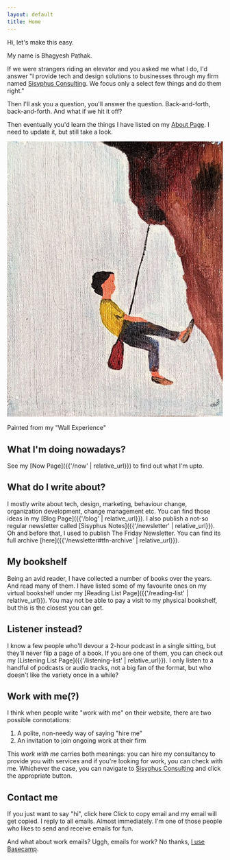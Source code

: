 ```yaml
---
layout: default
title: Home
---
```


<div class="home-intro">
    <div class="home-text">
        <p>Hi, let's make this easy.</p>
        <p>My name is Bhagyesh Pathak.</p>
        <p>If we were strangers riding an elevator and you asked me what I do, I'd answer "I provide tech and design solutions to businesses through my firm named <a href="https://sisyphusconsulting.org?ref=bhagyeshpathak.com">Sisyphus Consulting</a>. We focus only a select few things and do them right."</p>
        <p>Then I'll ask you a question, you'll answer the question. Back-and-forth, back-and-forth.
        And what if we hit it off?</p>
        <p>Then eventually you'd learn the things I have listed on my <a href="{{'/about/' | relative_url }}">About Page</a>. I need to update it, but still take a look.</p>
</div>
    <div class="home-image">
        <img src="/assets/images/the_wall_experience.jpg" alt="The Wall Experience" />
        <p>Painted from my "Wall Experience"</p>
    </div>
</div>



## What I'm doing nowadays?
See my [Now Page]({{'/now' | relative_url}}) to find out what I'm upto.

## What do I write about?
I mostly write about tech, design, marketing, behaviour change, organization development, change management etc. You can find those ideas in my [Blog Page]({{'/blog' | relative_url}}). I also publish a not-so regular newsletter called [Sisyphus Notes]({{'/newsletter' | relative_url}}). Oh and before that, I used to publish The Friday Newsletter. You can find its full archive [here]({{'/newsletter#tfn-archive' | relative_url}}).

## My bookshelf
Being an avid reader, I have collected a number of books over the years. And read many of them. I have listed some of my favourite ones on my virtual bookshelf under my [Reading List Page]({{'/reading-list' | relative_url}}). You may not be able to pay a visit to my physical bookshelf, but this is the closest you can get.

## Listener instead?
I know a few people who'll devour a 2-hour podcast in a single sitting, but they'll never flip a page of a book. If you are one of them, you can check out my [Listening List Page]({{'/listening-list' | relative_url}}). I only listen to a handful of podcasts or audio tracks, not a big fan of the format, but who doesn't like the variety once in a while?

## Work with me(?)
I think when people write "work with me" on their website, there are two possible connotations:
1. A polite, non-needy way of saying "hire me"
2. An invitation to join ongoing work at their firm

This *work with me* carries both meanings: you can hire my consultancy to provide you with services and if you're looking for work, you can check with me.
Whichever the case, you can navigate to [Sisyphus Consulting](https://sisyphusconsulting.org?ref=bhagyeshpathak.com) and click the appropriate button.

## Contact me
If you just want to say "hi", <a onclick="copyEmail()" class="copy-btn"> click here <span class="tooltip">Click to copy email</span> </a> and my email will get copied. I reply to all emails. Almost immediately. I'm one of those people who likes to send and receive emails for fun.

And what about work emails? Uggh, emails for work? No thanks, [I use Basecamp](https:sisyphusconsulting.org/how-we-work?ref=bhagyeshpathak.com).



<script>
      function copyEmail() {
          navigator.clipboard.writeText('bhagyeshspathak@gmail.com');
          const btn = document.querySelector('.copy-btn');
          const tooltip = btn.querySelector('.tooltip');
          tooltip.textContent = 'Copied!';
          setTimeout(() => tooltip.textContent = 'Click to copy', 2000);
        }
</script>